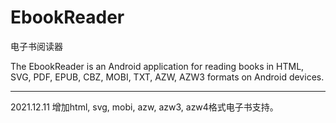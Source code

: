 # EbookReader

电子书阅读器

The EbookReader is an Android application for reading books in HTML, SVG, PDF, EPUB, CBZ, MOBI, TXT, AZW, AZW3 formats on Android devices.

-----------------------

2021.12.11 增加html, svg, mobi, azw, azw3, azw4格式电子书支持。






